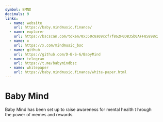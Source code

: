 ```yaml
---
symbol: BMND
decimals: 9
links:
  - name: website
    url: https://baby.mindmusic.finance/
  - name: explorer
    url: https://bscscan.com/token/0x350c8a09ccf7f862F0D835b0AFF85898c22D2840
  - name: x
    url: https://x.com/mindmusic_bsc
  - name: github
    url: https://github.com/D-B-S-G/BabyMind
  - name: telegram
    url: https://t.me/babymindbsc
  - name: whitepaper
    url: https://baby.mindmusic.finance/white-paper.html
---
```


# Baby Mind

Baby Mind has been set up to raise awareness for mental health t hrough the power of memes and rewards.
